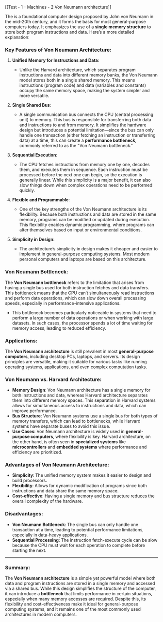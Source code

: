 [[Test - 1 - Machines - 2 Von Neumann architecture]]

The is a foundational computer design proposed by John von Neumann in the mid-20th century, and it forms the basis for most general-purpose computers today. It emphasizes the use of a **single memory structure** to store both program instructions and data. Here’s a more detailed explanation:

### Key Features of Von Neumann Architecture:

1. **Unified Memory for Instructions and Data**:
   - Unlike the Harvard architecture, which separates program instructions and data into different memory banks, the Von Neumann model stores both in a single shared memory. This means instructions (program code) and data (variables and constants) occupy the same memory space, making the system simpler and more versatile.

2. **Single Shared Bus**:
   - A single communication bus connects the CPU (central processing unit) to memory. This bus is responsible for transferring both data and instructions to and from memory. It simplifies the hardware design but introduces a potential limitation—since the bus can only handle one transaction (either fetching an instruction or transferring data) at a time, this can create a **performance bottleneck**, commonly referred to as the "Von Neumann bottleneck."

3. **Sequential Execution**:
   - The CPU fetches instructions from memory one by one, decodes them, and executes them in sequence. Each instruction must be processed before the next one can begin, so the execution is generally linear. While this simplicity is a major benefit, it can also slow things down when complex operations need to be performed quickly.

4. **Flexible and Programmable**:
   - One of the key strengths of the Von Neumann architecture is its flexibility. Because both instructions and data are stored in the same memory, programs can be modified or updated during execution. This flexibility enables dynamic programming, where programs can alter themselves based on input or environmental conditions.

5. **Simplicity in Design**:
   - The architecture’s simplicity in design makes it cheaper and easier to implement in general-purpose computing systems. Most modern personal computers and laptops are based on this architecture.

### Von Neumann Bottleneck:

The **Von Neumann bottleneck** refers to the limitation that arises from having a single bus used for both instruction fetches and data transfers. This bottleneck means that the CPU can’t simultaneously read instructions and perform data operations, which can slow down overall processing speeds, especially in performance-intensive applications.

- This bottleneck becomes particularly noticeable in systems that need to perform a large number of data operations or when working with large datasets. In such cases, the processor spends a lot of time waiting for memory access, leading to reduced efficiency.

### Applications:

The **Von Neumann architecture** is still prevalent in most **general-purpose computers**, including desktop PCs, laptops, and servers. Its design principles are versatile, making it suitable for various tasks like running operating systems, applications, and even complex computation tasks.

### Von Neumann vs. Harvard Architecture:

- **Memory Design**: Von Neumann architecture has a single memory for both instructions and data, whereas Harvard architecture separates them into different memory spaces. This separation in Harvard systems allows for simultaneous access to instructions and data, which can improve performance.
- **Bus Structure**: Von Neumann systems use a single bus for both types of memory transfers, which can lead to bottlenecks, while Harvard systems have separate buses to avoid this issue.
- **Use Cases**: Von Neumann architecture is widely used in **general-purpose computers**, where flexibility is key. Harvard architecture, on the other hand, is often seen in **specialized systems** like **microcontrollers** and **embedded systems** where performance and efficiency are prioritized.

### Advantages of Von Neumann Architecture:
- **Simplicity**: The unified memory system makes it easier to design and build processors.
- **Flexibility**: Allows for dynamic modification of programs since both instructions and data share the same memory space.
- **Cost-effective**: Having a single memory and bus structure reduces the overall complexity of the hardware.

### Disadvantages:
- **Von Neumann Bottleneck**: The single bus can only handle one transaction at a time, leading to potential performance limitations, especially in data-heavy applications.
- **Sequential Processing**: The instruction fetch-execute cycle can be slow because the CPU must wait for each operation to complete before starting the next.

---

### Summary:

The **Von Neumann architecture** is a simple yet powerful model where both data and program instructions are stored in a single memory and accessed via a shared bus. While this design simplifies the structure of the computer, it can introduce a **bottleneck** that limits performance in certain situations, especially when many memory accesses are required. Despite this, its flexibility and cost-effectiveness make it ideal for general-purpose computing systems, and it remains one of the most commonly used architectures in modern computers.